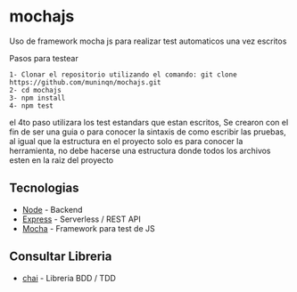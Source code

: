 # mochajs
Uso de framework mocha js para realizar test automaticos una vez escritos 


Pasos para testear

```
1- Clonar el repositorio utilizando el comando: git clone https://github.com/muninqn/mochajs.git
2- cd mochajs
3- npm install
4- npm test
```

el 4to paso utilizara los test estandars que estan escritos, Se crearon con el fin de ser una guia o para conocer la sintaxis de como escribir las pruebas, al igual que la estructura en el proyecto solo es para conocer la herramienta, no debe hacerse una estructura donde todos los archivos esten en la raiz del proyecto

## Tecnologias
- [Node](https://nodejs.org/en/)    -  Backend
- [Express](https://expressjs.com/) - Serverless / REST API
- [Mocha](https://mochajs.org/) - Framework para test de JS


## Consultar Libreria
- [chai](https://www.chaijs.com/) - Libreria BDD / TDD

